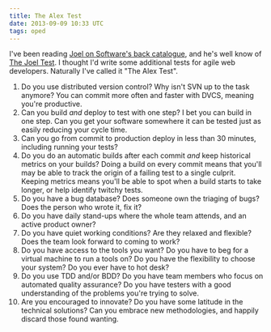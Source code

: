 ```yaml
---
title: The Alex Test
date: 2013-09-09 10:33 UTC
tags: oped
---
```

I've been reading [Joel on Software's back catalogue](http://www.joelonsoftware.com), and he's well know of [The Joel Test](http://www.joelonsoftware.com/articles/fog0000000043.html). I thought I'd write some additional tests for agile web developers. Naturally I've called it "The Alex Test".

1. Do you use distributed version control? Why isn't SVN up to the task anymore? You can commit more often and faster with DVCS, meaning you're productive.
1. Can you build *and* deploy to test with one step? I bet you can build in one step. Can you get your software somewhere it can be tested just as easily reducing your cycle time.
1. Can you go from commit to production deploy in less than 30 minutes, including running your tests? 
1. Do you do an automatic builds after each commit *and* keep historical metrics on your builds? Doing a build on every commit means that you'll may be able to track the origin of a failing test to a single culprit. Keeping metrics means you'll be able to spot when a build starts to take longer, or help identify twitchy tests.
1. Do you have a bug database? Does someone own the triaging of bugs? Does the person who wrote it, fix it?
1. Do you have daily stand-ups where the whole team attends, and an active product owner?
1. Do you have quiet working conditions? Are they relaxed and flexible? Does the team look forward to coming to work?
1. Do you have access to the tools you want? Do you have to beg for a virtual machine to run a tools on? Do you have the flexibility to choose your system? Do you ever have to hot desk?
1. Do you use TDD and/or BDD? Do you have team members who focus on automated quality assurance? Do you have testers with a good understanding of the problems you're trying to solve.
1. Are you encouraged to innovate? Do you have some latitude in the technical solutions? Can you embrace new methodologies, and happily discard those found wanting.

